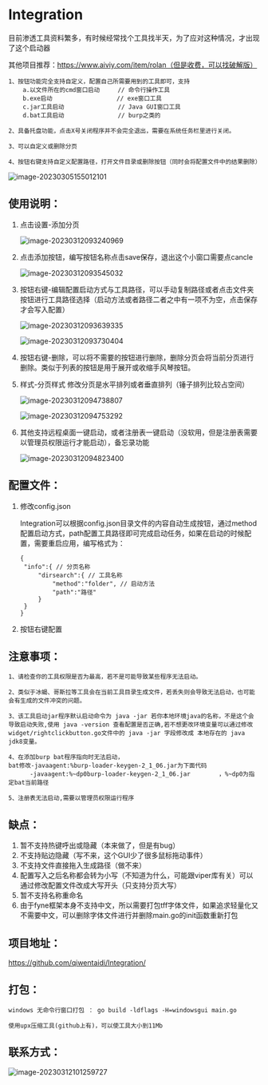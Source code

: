 # Integration

目前渗透工具资料繁多，有时候经常找个工具找半天，为了应对这种情况，才出现了这个启动器

其他项目推荐：https://www.aiviy.com/item/rolan（但是收费，可以找破解版）

```
1、按钮功能完全支持自定义，配置自己所需要用到的工具即可，支持
	a.以文件所在的cmd窗口启动  	// 命令行操作工具
	b.exe启动 			  	 // exe窗口工具
	c.jar工具启动		   	    // Java GUI窗口工具
	d.bat工具启动 				// burp之类的

2、具备托盘功能，点击X号关闭程序并不会完全退出，需要在系统任务栏里进行关闭。

3、可以自定义或删除分页

4、按钮右键支持自定义配置路径，打开文件目录或删除按钮（同时会将配置文件中的结果删除）
```

![image-20230305155012101](https://qwtd-image.oss-cn-hangzhou.aliyuncs.com/img/image-20230305155012101.png)

## 使用说明：

1. 点击设置-添加分页

   ![image-20230312093240969](https://qwtd-image.oss-cn-hangzhou.aliyuncs.com/img/image-20230312093240969.png)

2. 点击添加按钮，编写按钮名称点击save保存，退出这个小窗口需要点cancle

   ![image-20230312093545032](https://qwtd-image.oss-cn-hangzhou.aliyuncs.com/img/image-20230312093545032.png)

3. 按钮右键-编辑配置启动方式与工具路径，可以手动复制路径或者点击文件夹按钮进行工具路径选择（启动方法或者路径二者之中有一项不为空，点击保存才会写入配置）

   ![image-20230312093639335](https://qwtd-image.oss-cn-hangzhou.aliyuncs.com/img/image-20230312093639335.png)

   ![image-20230312093730404](https://qwtd-image.oss-cn-hangzhou.aliyuncs.com/img/image-20230312093730404.png)

4. 按钮右键-删除，可以将不需要的按钮进行删除，删除分页会将当前分页进行删除。类似于列表的按钮是用于展开或收缩手风琴按钮。

5. 样式-分页样式    修改分页是水平排列或者垂直排列（锤子排列比较占空间）

   ![image-20230312094738807](https://qwtd-image.oss-cn-hangzhou.aliyuncs.com/img/image-20230312094738807.png)

   ![image-20230312094753292](https://qwtd-image.oss-cn-hangzhou.aliyuncs.com/img/image-20230312094753292.png)

6. 其他支持远程桌面一键启动，或者注册表一键启动（没软用，但是注册表需要以管理员权限运行才能启动），备忘录功能

   ![image-20230312094823400](https://qwtd-image.oss-cn-hangzhou.aliyuncs.com/img/image-20230312094823400.png)

## 配置文件：

1. 修改config.json

   Integration可以根据config.json目录文件的内容自动生成按钮，通过method配置启动方式，path配置工具路径即可完成启动任务，如果在启动的时候配置，需要重启应用，编写格式为：

   ```
   {
   	"info":{ // 分页名称
   		"dirsearch":{ // 工具名称
   			"method":"folder", // 启动方法
   			"path":"路径" 
   		}
   	}
   }
   ```

2. 按钮右键配置

## 注意事项：

```
1、请检查你的工具权限是否为最高，若不是可能导致某些程序无法启动。

2、类似于冰蝎、哥斯拉等工具会在当前工具目录生成文件，若丢失则会导致无法启动，也可能会有生成的文件冲突的问题。

3、该工具启动jar程序默认启动命令为 java -jar 若你本地环境java的名称，不是这个会导致启动失败,使用 java -version 查看配置是否正确,若不想更改环境变量可以通过修改 widget/rightclickbutton.go文件中的 java -jar 字段修改成 本地存在的 java jdk8变量。

4、在添加burp bat程序指向时无法启动，
bat修改-javaagent:%burp-loader-keygen-2_1_06.jar为下面代码
	  -javaagent:%~dp0burp-loader-keygen-2_1_06.jar        ，%~dp0为指定bat当前路径

5、注册表无法启动,需要以管理员权限运行程序
```

## 缺点：

1. 暂不支持热键呼出或隐藏（本来做了，但是有bug）
2. 不支持贴边隐藏（写不来，这个GUI少了很多鼠标拖动事件）
3. 不支持文件直接拖入生成路径（做不来）
4. 配置写入之后名称都会转为小写（不知道为什么，可能跟viper库有关）可以通过修改配置文件改成大写开头（只支持分页大写）
5. 暂不支持名称重命名
6. 由于fyne框架本身不支持中文，所以需要打包tff字体文件，如果追求轻量化又不需要中文，可以删除字体文件进行并删除main.go的init函数重新打包

## 项目地址：

https://github.com/qiwentaidi/Integration/

## 打包：

```
windows 无命令行窗口打包 ： go build -ldflags -H=windowsgui main.go 

使用upx压缩工具(github上有)，可以使工具大小到11Mb
```

## 联系方式：

![image-20230312101259727](https://qwtd-image.oss-cn-hangzhou.aliyuncs.com/img/image-20230312101259727.png)
